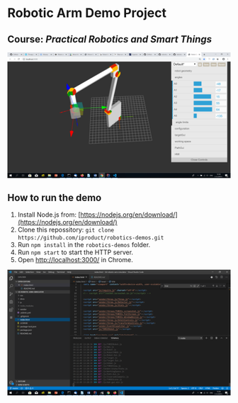 # Robotic Arm Demo Project
## Course: *Practical Robotics and Smart Things*
![Robotic arm interactive demo](/3d-robotic-arm-simulator/docs/images/robot-arm01.png)
## How to run the demo

1. Install Node.js from: [https://nodejs.org/en/download/](https://nodejs.org/en/download/)
2. Clone this repossitory: `git clone https://github.com/iproduct/robotics-demos.git`
3. Run `npm install` in the `robotics-demos` folder.
4. Run `npm start` to start the HTTP server.
5. Open [http://localhost:3000/](http://localhost:3000/) in Chrome.

![Robotic arm code](/3d-robotic-arm-simulator/docs/images/robot-arm-code01.png)
